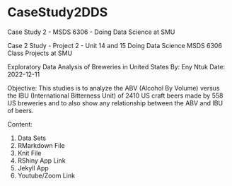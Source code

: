 # CaseStudy2DDS
Case Study 2 - MSDS 6306 - Doing Data Science at SMU

Case 2 Study - Project 2 - Unit 14 and 15
Doing Data Science MSDS 6306 Class Projects at SMU

Exploratory Data Analysis of Breweries in United States
By: Eny Ntuk
Date: 2022-12-11

Objective:
This studies is to analyze the ABV (Alcohol By Volume) versus the IBU (International Bitterness Unit) of 2410 US craft beers made by 558 US breweries and to also show any relationship between the ABV and IBU of beers.

Content:
1) Data Sets
2) RMarkdown File
3) Knit File
4) RShiny App Link
5) Jekyll App
6) Youtube/Zoom Link
